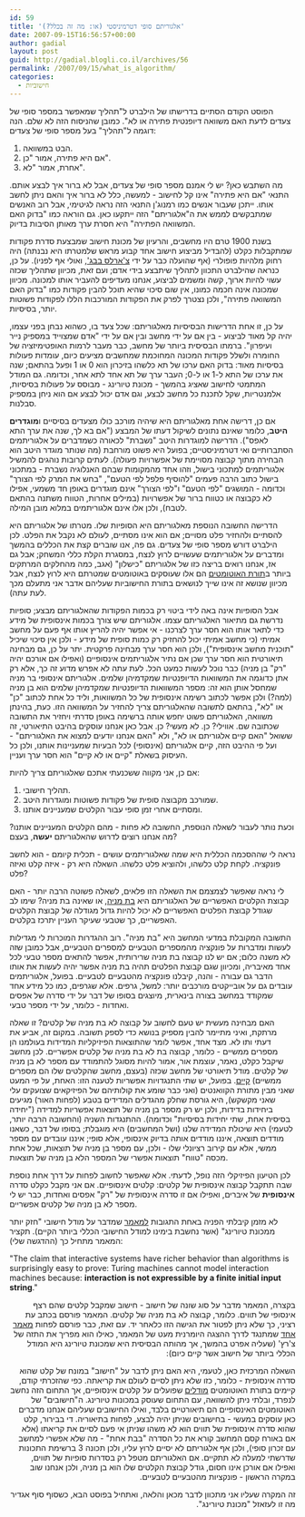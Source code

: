 ```yaml
---
id: 59
title: 'אלגוריתם סופי דטרמיניסטי (או: מה זה בכלל?)'
date: 2007-09-15T16:56:57+00:00
author: gadial
layout: post
guid: http://gadial.blogli.co.il/archives/56
permalink: /2007/09/15/what_is_algorithm/
categories:
  - חישוביות
---
```

הפוסט הקודם הסתיים בדרישתו של הילברט ל"תהליך שמאפשר במספר סופי של צעדים לדעת האם משוואה דיופנטית פתירה או לא". כמובן שהניסוח הזה לא שלם. הנה דוגמה ל"תהליך" בעל מספר סופי של צעדים:

  1. הבט במשוואה.
  2. אם היא פתירה, אמור "כן".
  3. אחרת, אמור "לא".

מה השתבש כאן? יש לי אמנם מספר סופי של צעדים, אבל לא ברור איך לבצע אותם. התנאי "אם היא פתירה" אינו קל לחישוב - למעשה, כלל לא ברור איך והאם ניתן לחשב אותו. ייתכן שעבור אנשים כמו רמנוג'ן התנאי הזה נראה לגיטימי, אבל רוב האנשים שמתבקשים לממש את ה"אלגוריתם" הזה ייתקעו כאן. גם הוראה כמו "בדוק האם המשוואה הפתירה" היא חסרת ערך מאותן הסיבות בדיוק.

בשנת 1900 טרם היו מחשבים, והרעיון של מכונת חישוב שמבצעת סדרת פקודות שמתקבלות כקלט (להבדיל מביצוע חישוב אחד קבוע מראש שלמטרתו היא נבנתה) היה רחוק מלהיות פופולרי (אף שהועלה כבר על ידי [צ'ארלס בבג'](http://he.wikipedia.org/wiki/%D7%A6'%D7%90%D7%A8%D7%9C%D7%A1_%D7%91%D7%91%D7%92'), ואולי אף לפניו). על כן, כנראה שהילברט התכוון לתהליך שיתבצע בידי אדם; ועם זאת, מכיוון שתהליך שכזה עשוי להיות ארוך, קשה ומשמים לביצוע, אנחנו מעדיפים להעביר אותו למכונה. מכיוון שמכונה אינה חכמה כמונו, אין שום סיכוי שהיא תוכל להבין פקודות כמו "בדוק האם המשוואה פתירה", ולכן נצטרך לפרק את הפקודות המורכבות הללו לפקודות פשוטות יותר, בסיסיות.

על כן, זו אחת הדרישות הבסיסיות מאלגוריתם: שכל צעד בו, כשהוא נבחן בפני עצמו, יהיה קל מאוד לביצוע - בין אם על ידי מחשב ובין אם על ידי "אדם שמצוייד במספיק נייר ועיפרון". ברמתו הבסיסית ביותר של מחשב, כבר מעבר לרמות האופטימיזציה של החומרה ולשלל פקודות המכונה המחוכמת שמחשבים מציעים כיום, עומדות פעולות בסיסיות מאוד: בדוק האם ערכו של תא כלשהו בזיכרון הוא 0 או 1 ופעל בהתאם; שנה את ערכו של התא ל-1 או ל-0; העבר ערך של תא אחד לתא אחר, וכדומה. גם המודל המתמטי לחישוב שאציג בהמשך - מכונת טיורינג - מבוסס על פעולות בסיסיות, אלמנטריות, שקל לתכנת כל מחשב לבצע, וגם אדם יכול לבצע אם הוא ניחן במספיק סבלנות.

אם כן, דרישה אחת מאלגוריתם היא שיהיה מורכב כולו מצעדים בסיסיים ו**מוגדרים היטב**, כלומר שאינם נתונים לשיקול דעתו של המבצע ("אם בא לך, שנה את ערך התא לאפס"). הדרישה למוגדרות היטב "נשברת" לכאורה כשמדברים על אלגוריתמים הסתברותיים ואי דטרמיניסטיים; בפועל היא פשוט מורחבת (מה שנותר מוגדר היטב הוא הבחירה מתוך קבוצה מסויימת של אפשרויות פעולה). לעתים קרובות נוהגים להמשיל אלגוריתמים למתכוני בישול, וזהו אחד מהמקומות שבהם האנלוגיה נשברת - במתכוני בישול כתוב הרבה פעמים "להוסיף פלפל לפי הטעם", "בחש את המרק לפי הצורך" וכדומה - המושגים "לפי הטעם" ו"לפי הצורך" אינם מוגדרים באופן חד משמעי, אפילו לא כקבוצה או כטווח ברור של אפשרויות (במילים אחרות, הטווח משתנה בהתאם לטבח), ולכן אלו אינם אלגוריתמים במלוא מובן המילה.

הדרישה החשובה הנוספת מאלגוריתם היא הסופיות שלו. מטרתו של אלגוריתם היא להסתיים ולהחזיר פלט מסויים; אם הוא אינו מסתיים, לעולם לא נקבל את הפלט. לכן הילברט דורש מספר סופי של צעדים. גם פה, אנו שוברים קצת את הכללים בהמשך ומדברים על אלגוריתמים שעשויים לרוץ לנצח, במסגרת הקלת כללי המשחק; אבל גם אז, אנחנו רואים בריצה כזו של אלגוריתם "כישלון" (אגב, כמה מהחלקים המרתקים ביותר ב[תורת האוטומטים](http://he.wikipedia.org/wiki/%D7%AA%D7%95%D7%A8%D7%AA_%D7%94%D7%90%D7%95%D7%98%D7%95%D7%9E%D7%98%D7%99%D7%9D) הם אלו שעוסקים באוטומטים שמטרתם היא לרוץ לנצח, אבל מכיוון שנושא זה אינו שייך לנושאים בתורת החישוביות שעליהם אדבר אני מתעלם מכך לעת עתה).

אבל הסופיות אינה באה לידי ביטוי רק בכמות הפקודות שהאלגוריתם מבצע; סופיות נדרשת גם מתיאור האלגוריתם עצמו. אלגוריתם שיש צורך בכמות אינסופית של מידע כדי לתאר אותו הוא חסר ערך לצרכנו - אי אפשר יהיה להריץ אותו אף פעם על מחשב אמיתי (כי מחשב אמיתי יכול להחזיק רק כמות סופית של מידע - ולכן אין סיכוי שיכיל "תוכנית מחשב אינסופית"), ולכן הוא חסר ערך מבחינה פרקטית. יתר על כן, גם מבחינה תיאורטית הוא חסר ערך שכן אם נתיר אלגוריתמים אינסופיים (ואפילו אם אורכם יהיה "רק" בן מניה) כבר נוכל לעשות כמעט הכל. לעת עתה לא אפרש מדוע זה כך, אלא רק אתן כדוגמה את המשוואות הדיופנטיות שמקדמיהן שלמים. אלגוריתם אינסופי בר מניה שמחסל אותן הוא זה: מספר המשוואות הדיופנטיות שמקדמיהן שלמים הוא בן מניה (למה?) ולכן אפשר לכתוב רשימה אינסופית של כל המשוואות, וליד כל אחת לכתוב "כן" או "לא", בהתאם לתשובה שהאלגוריתם צריך להחזיר על המשוואה הזו. כעת, בהינתן משוואה, האלגוריתם פשוט יחפש אותה ברשימה באופן סדרתי ויחזיר את התשובה שכתובה שם. אווילי? כן. לא מעשי? כן. אבל כאן אנחנו עוסקים בהיבט התיאורטי, זה ששואל "האם קיים אלגוריתם או לא", ולא "האם אנחנו יודעים למצוא את האלגוריתם" - ועל פי ההיבט הזה, קיים אלגוריתם (אינסופי) לכל הבעיות שמעניינות אותנו, ולכן כל העיסוק בשאלת "קיים או לא קיים" הוא חסר ערך ועניין.

אם כן, אני מקווה ששכנעתי אתכם שאלגוריתם צריך להיות:

  1. תהליך חישובי.
  2. שמורכב מקבוצה סופית של פקודות פשוטות ומוגדרות היטב.
  3. ומסתיים אחרי זמן סופי עבור הקלטים שמעניינים אותנו.

וכעת נותר לעבור לשאלה הנוספת, החשובה לא פחות - מהם הקלטים המעניינים אותנו? מה אנחנו רוצים לדרוש שהאלגוריתם **יעשה**, בעצם?

נראה לי שההסכמה הכללית היא שמה שאלגוריתמים עושים - תכלית קיומם - הוא לחשב פונקציה. לקחת קלט כלשהו, ולהוציא פלט כלשהו. השאלה היא רק - איזה קלט ואיזה פלט?

לי נראה שאפשר לצמצמם את השאלה הזו פלאים, לשאלה פשוטה הרבה יותר - האם קבוצת הקלטים האפשריים של האלגוריתם היא [בת מניה](http://he.wikipedia.org/wiki/%D7%A7%D7%91%D7%95%D7%A6%D7%94_%D7%91%D7%AA_%D7%9E%D7%A0%D7%99%D7%94), או שאינה בת מניה? שימו לב שגודל קבוצת הפלטים האפשריים לא יכול להיות גדול מגודלה של קבוצת הקלטים האפשריים, כך שטבעי שעיקר העניין יתרכז בקלטים.

התשובה המקובלת במדעי המחשב היא "בת מניה". רוב ההגדרות המוכרות לי מגדילות לעשות ומדברות על פונקציה מהמספרים הטבעיים למספרים הטבעיים, אבל כמובן שזה לא משנה כלום; אם יש לנו קבוצה בת מניה שרירותית, אפשר להתאים מספר טבעי לכל אחד מאיבריה, ומכיוון שגם קבוצת הפלטים תהיה בת מניה אפשר יהיה לעשות את אותו הדבר גם עבורה - והנה, קיבלנו פונקציה מהטבעיים לטבעיים. בפועל, אלגוריתמים עובדים גם על אובייקטים מורכבים יותר: למשל, גרפים. אלא שגרפים, כמו כל מידע אחד שמקודד במחשב בצורה בינארית, מיוצגים בסופו של דבר על ידי סדרה של אפסים ואחדות - כלומר, על ידי מספר טבעי.

האם מבחינה מעשית יש טעם לחשוב על קבוצה לא בת מניה של קלטים? זו שאלה מרתקת, ואיני מתיימר להבין מספיק בנושא כדי לספק תשובה. במקום זה, אביע את דעתי ותו לא. מצד אחד, אפשר לומר שהתוצאות הפיזיקליות המדידות בעולמנו הן מספרים ממשיים - כלומר, קבוצה בת לא בת מניה של קלטים אפשריים. לכן מחשב שיקבל כקלט, נאמר, עוצמת אור, אמור להיות מסוגל להתמודד עם מספר לא בן מניה של קלטים. מודל תיאורטי של מחשב שכזה (בעצם, מחשב שהקלטים שלו הם מספרים ממשיים) [קיים](http://en.wikipedia.org/wiki/Real_computer). בפועל, יש שתי התנגדויות אפשריות לטענה הזו: האחת, על פי המעט שאני מבין מתורת הקוואנטים (ואני כבר שומע את קולותיהם של הפיזיקאים שצועקים עלי שאני מקשקש), היא גורסת שחלק מהגדלים המדידים בטבע (לפחות האור) מגיעים ביחידות בדידות, ולכן יש רק מספר בן מניה של תוצאות אפשריות למדידה ("יחידה בסיסית אחת, שתי יחידות בסיסיות" וכדומה). ההתנגדות השניה (והחשובה הרבה יותר, לטעמי) היא שיכולת המדידה שלנו (ושל המחשבים) היא מוגבלת; בסופו של דבר, כשאנו מודדים תוצאה, איננו מודדים אותה בדיוק אינסופי, אלא סופי; איננו עובדים עם מספר ממשי, אלא עם קירוב רציונלי שלו - ולכן, עם מספר בן מניה של תוצאות, שכל אחת מכסה "טווח" תוצאות אפשרי של המספר הלא בן מניה של תוצאות.

לכן הטיעון הפיזיקלי הזה נופל, לדעתי. אלא שאפשר לחשוב לפחות על דרך אחת נוספת שבה תתקבל קבוצה אינסופית של קלטים: קלטים אינסופיים. אם אני מקבל כקלט סדרה **אינסופית** של איברים, ואפילו אם זו סדרה אינסופית של "רק" אפסים ואחדות, כבר יש לי מספר לא בן מניה של קלטים אפשריים.

לא מזמן קיבלתי הפניה באחת התגובות [למאמר](http://citeseer.ist.psu.edu/wegner97interactive.html) שמדבר על מודל חישובי "חזק יותר ממכונת טיורינג" (אשר נחשבת בימינו למודל החישובי הכללי ביותר הקיים). תקציר המאמר מתחיל כך (ההדגשה שלי):

<p dir="ltr">
  "<span class="m">The claim that interactive systems have richer behavior than algorithms is surprisingly easy to prove: Turing machines cannot model interaction machines because: <strong>interaction is not expressible by a finite initial input string</strong>.</span>"
</p>

<p dir="rtl">
  בקצרה, המאמר מדבר על סוג שונה של חישוב - חישוב שמקבל קלטים שהם רצף אינסופי של תווים. כלומר, קבוצה לא בת מניה של קלטים. המאמר פורסם בכתב עת רציני, כך שלא ניתן לפטור את הגישה הזו כלאחר יד. עם זאת, כבר פורסם לפחות <a href="http://citeseer.ist.psu.edu/prasse98why.html">מאמר אחד</a> שמתנגד לדרך ההצגה היומרנית מעט של המאמר, כאילו הוא מפריך את התזה של צ'רץ' (שעליה אפרט בהמשך, אך מהותה הבסיסית היא שמכונת טיורינג היא המודל הכללי ביותר של חישוב אשר קיים כיום):
</p>

<p dir="rtl">
  השאלה המרכזית כאן, לטעמי, היא האם ניתן לדבר על "חישוב" במונח של קלט שהוא סדרה אינסופית - כלומר, כזו שלא ניתן לסיים לעולם את קריאתה. כפי שהזכרתי קודם, קיימים בתורת האוטומטים <a href="http://en.wikipedia.org/wiki/B%C3%BCchi_automaton">מודלים</a> שפועלים על קלטים אינסופיים, אך התחום הזה נחשב לנפרד, ובלתי ניתן להשוואה, עם התחום שעוסק במכונות טיורינג. ה"חישובים" של האוטומטים האינסופיים הם תיאורטיים בלבד, ואילו החישובים שעליהם אנחנו מדברים כאן עוסקים במעשי - בחישובים שניתן יהיה לבצע, לפחות בתיאוריה. די בבירור, קלט שהוא סדרה אינסופית של תווים הוא לא משהו שניתן אי פעם לסיים את קריאתו (אלא אם באורח קסם המחשב קורא את כל הסדרה "בבת אחת" - מה שלא אפשרי למחשב עם זכרון סופי), ולכן אף אלגוריתם לא יסיים לרוץ עליו, ולכן תכונה 3 ברשימת התכונות שדרשתי למעלה לא תתקיים. אם האלגוריתם מטפל רק בסדרות סופיות של תווים, ואפילו אם אורכן אינו חסום, גודל קבוצת הקלטים שלו הוא בן מניה, ולכן אנחנו שוב במקרה הראשון - פונקציות מהטבעיים לטבעיים.
</p>

<p dir="rtl">
  זה המקרה שעליו אני מתכוון לדבר מכאן והלאה, ואתחיל בפוסט הבא, כשסוף סוף אגדיר מה זו לעזאזל "מכונת טיורינג".
</p>